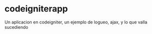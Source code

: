 # codeigniterapp
Un aplicacion en codeigniter, un ejemplo de logueo, ajax, y lo que valla sucediendo
